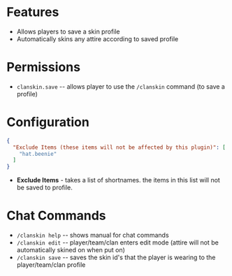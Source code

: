 # Features
* Allows players to save a skin profile
* Automatically skins any attire according to saved profile

# Permissions
* `clanskin.save` -- allows player to use the `/clanskin` command (to save a profile)

# Configuration
```json
{
  "Exclude Items (these items will not be affected by this plugin)": [
    "hat.beenie"
  ]
}
```

* **Exclude Items** - takes a list of shortnames. the items in this list will not be saved to profile.

# Chat Commands
* `/clanskin help` -- shows manual for chat commands
* `/clanskin edit` -- player/team/clan enters edit mode (attire will not be automatically skined on when put on)
* `/clanskin save` -- saves the skin id's that the player is wearing to the player/team/clan profile